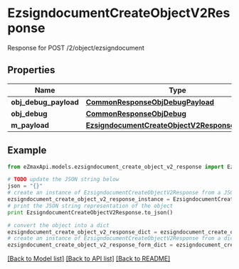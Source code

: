 # EzsigndocumentCreateObjectV2Response

Response for POST /2/object/ezsigndocument

## Properties
Name | Type | Description | Notes
------------ | ------------- | ------------- | -------------
**obj_debug_payload** | [**CommonResponseObjDebugPayload**](CommonResponseObjDebugPayload.md) |  | 
**obj_debug** | [**CommonResponseObjDebug**](CommonResponseObjDebug.md) |  | [optional] 
**m_payload** | [**EzsigndocumentCreateObjectV2ResponseMPayload**](EzsigndocumentCreateObjectV2ResponseMPayload.md) |  | 

## Example

```python
from eZmaxApi.models.ezsigndocument_create_object_v2_response import EzsigndocumentCreateObjectV2Response

# TODO update the JSON string below
json = "{}"
# create an instance of EzsigndocumentCreateObjectV2Response from a JSON string
ezsigndocument_create_object_v2_response_instance = EzsigndocumentCreateObjectV2Response.from_json(json)
# print the JSON string representation of the object
print EzsigndocumentCreateObjectV2Response.to_json()

# convert the object into a dict
ezsigndocument_create_object_v2_response_dict = ezsigndocument_create_object_v2_response_instance.to_dict()
# create an instance of EzsigndocumentCreateObjectV2Response from a dict
ezsigndocument_create_object_v2_response_form_dict = ezsigndocument_create_object_v2_response.from_dict(ezsigndocument_create_object_v2_response_dict)
```
[[Back to Model list]](../README.md#documentation-for-models) [[Back to API list]](../README.md#documentation-for-api-endpoints) [[Back to README]](../README.md)


